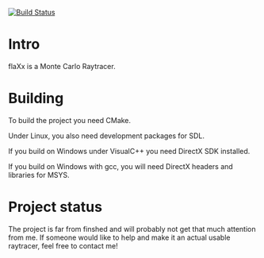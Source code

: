 [![Build Status](https://travis-ci.org/abbec/flaXx.png?branch=master)](https://travis-ci.org/abbec/flaXx)

# Intro
flaXx is a Monte Carlo Raytracer.

# Building
To build the project you need CMake.

Under Linux, you also need development packages for
SDL.

If you build on Windows under VisualC++ you need DirectX SDK installed.

If you build on Windows with gcc, you will need DirectX headers and libraries for MSYS.

# Project status
The project is far from finshed and will probably not get that much attention from me. If someone would like to help and make it an actual usable raytracer, feel free to contact me!
